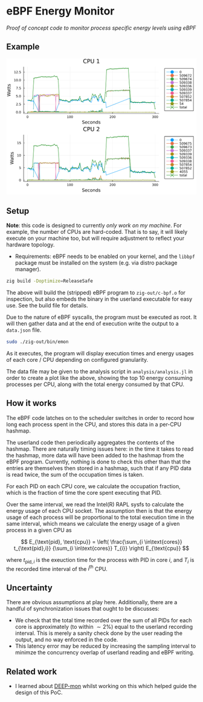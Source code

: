 # eBPF Energy Monitor

_Proof of concept code to monitor process specific energy levels using eBPF_


## Example

![](./assets/example-energy-usage.svg)

## Setup

**Note**: this code is designed to currently _only work on my machine_. For example, the number of CPUs are hard-coded. That is to say, it will likely execute on your machine too, but will require adjustment to reflect your hardware topology.

- Requirements: eBPF needs to be enabled on your kernel, and the `libbpf` package must be installed on the system (e.g. via distro package manager).

```bash
zig build -Doptimize=ReleaseSafe
```

The above will build the (stripped) eBPF program to `zig-out/c-bpf.o` for inspection, but also embeds the binary in the userland executable for easy use. See the build file for details.

Due to the nature of eBPF syscalls, the program must be executed as root. It will then gather data and at the end of execution write the output to a `data.json` file.

```bash
sudo ./zig-out/bin/emon
```

As it executes, the program will display execution times and energy usages of each core / CPU depending on configured granularity.

The data file may be given to the analysis script in `analysis/analysis.jl` in order to create a plot like the above, showing the top 10 energy consuming processes per CPU, along with the total energy consumed by that CPU.

## How it works

The eBPF code latches on to the scheduler switches in order to record how long each process spent in the CPU, and stores this data in a per-CPU hashmap.

The userland code then periodically aggregates the contents of the hashmap. There are naturally timing issues here: in the time it takes to read the hashmap, more data will have been added to the hashmap from the eBPF program. Currently, nothing is done to check this other than that the entries are themselves then stored in a hashmap, such that if any PID data is read twice, the sum of the occupation times is taken.

For each PID on each CPU core, we calculate the occupation fraction, which is the fraction of time the core spent executing that PID.

Over the same interval, we read the Intel(R) RAPL sysfs to calculate the energy usage of each CPU socket. The assumption then is that the energy usage of each process will be proportional to the total execution time in the same interval, which means we calculate the energy usage of a given process in a given CPU as

$$
E_{\text{pid}, \text{cpu}} = \left(
    \frac{\sum_{i \in\text{cores}} t_{\text{pid},i}}
    {\sum_{i \in\text{cores}} T_{i}}
    \right) E_{\text{cpu}}
$$

where $t_{\text{pid},i}$ is the exeuction time for the process with PID in core $i$, and $T_i$ is the recorded time interval of the $i^\text{th}$ CPU.


## Uncertainty

There are obvious assumptions at play here. Additionally, there are a handful of synchronization issues that ought to be discusses:
- We check that the total time recorded over the sum of all PIDs for each core is approximately (to within $\sim 2\%$) equal to the userland recording interval. This is merely a sanity check done by the user reading the output, and no way enforced in the code.
- This latency error may be reduced by increasing the sampling interval to minimze the concurrency overlap of userland reading and eBPF writing.

## Related work

- I learned about [DEEP-mon](https://github.com/rolandobrondolin/DEEP-mon) whilst working on this which helped guide the design of this PoC.
